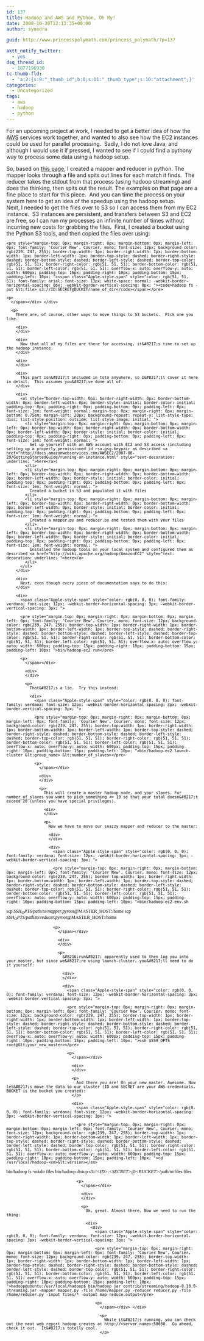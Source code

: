 ```yaml
---
id: 137
title: Hadoop and AWS and Python, Oh My!
date: 2008-10-30T12:13:35+00:00
author: synedra

guid: http://www.princesspolymath.com/princess_polymath/?p=137

aktt_notify_twitter:
  - yes
dsq_thread_id:
  - 1877196930
tc-thumb-fld:
  - 'a:2:{s:9:"_thumb_id";b:0;s:11:"_thumb_type";s:10:"attachment";}'
categories:
  - Uncategorized
tags:
  - aws
  - hadoop
  - python
---
```

For an upcoming project at work, I needed to get a better idea of how the [AWS](http://aws.amazon.com/) services work together, and wanted to also see how the EC2 instances could be used for parallel processing.  Sadly, I do not love Java, and although I would use it if pressed, I wanted to see if I could find a pythony way to process some data using a hadoop setup. 

<div>
</div>

<div>
  So, based on <a href="http://www.michael-noll.com/wiki/Writing_An_Hadoop_MapReduce_Program_In_Python">this page</a>, I created a mapper and reducer in python. The mapper looks through a file and spits out lines for each match it finds.  The reducer takes the stdout from that process (using hadoop streaming) and does the thinking, then spits out the result. The examples on that page are a fine place to start for this piece.  And you can time the process on your system here to get an idea of the speedup using the hadoop setup.
</div>

<div>
</div>

<div>
  Next, I needed to get the files over to S3 so I can access them from my EC2 instance.  S3 instances are persistent, and transfers between S3 and EC2 are free, so I can run my processes an infinite number of times without incurring new costs for grabbing the files.  First, I created a bucket using the Python S3 tools, and then copied the files over using:
</div>

<div>
  <div>
  </div>
  
  <div>
    <span class="Apple-style-span" style="color: rgb(0, 0, 0); font-family: verdana; font-size: 12px; -webkit-border-horizontal-spacing: 3px; -webkit-border-vertical-spacing: 3px; "> 
    
    <pre style="margin-top: 0px; margin-right: 0px; margin-bottom: 0px; margin-left: 0px; font-family: 'Courier New', Courier, mono; font-size: 12px; background-color: rgb(239, 247, 255); border-top-width: 1px; border-right-width: 1px; border-bottom-width: 1px; border-left-width: 1px; border-top-style: dashed; border-right-style: dashed; border-bottom-style: dashed; border-left-style: dashed; border-top-color: rgb(51, 51, 51); border-right-color: rgb(51, 51, 51); border-bottom-color: rgb(51, 51, 51); border-left-color: rgb(51, 51, 51); overflow-x: auto; overflow-y: auto; width: 600px; padding-top: 15px; padding-right: 10px; padding-bottom: 15px; padding-left: 10px; "><span class="Apple-style-span" style="color: rgb(51, 51, 51); font-family: arial; font-size: 13px; white-space: normal; -webkit-border-horizontal-spacing: 0px; -webkit-border-vertical-spacing: 0px; "><code>hadoop fs -put &lt;file> s3://ID:SECRET@BUCKET/name_of_dir</code></span></pre>
    
    <p>
      </span></div> </div> 
      
      <p>
        There are, of course, other ways to move things to S3 buckets.  Pick one you like. 
        
        <div>
        </div>
        
        <div>
          Now that all of my files are there for accessing, it&#8217;s time to set up the hadoop instance.  
        </div>
        
        <div>
        </div>
        
        <div>
          This part isn&#8217;t included in toto anywhere, so I&#8217;ll cover it here in detail.  This assumes you&#8217;ve done all of:
        </div>
        
        <div>
          <ul style="border-top-width: 0px; border-right-width: 0px; border-bottom-width: 0px; border-left-width: 0px; border-style: initial; border-color: initial; padding-top: 0px; padding-right: 0px; padding-bottom: 0px; padding-left: 0px; font-size: 1em; font-weight: normal; margin-top: 0px; margin-right: 0px; margin-bottom: 0.75em; margin-left: 20px; background-repeat: repeat-y; list-style-type: disc; list-style-position: outside; list-style-image: initial; ">
            <li style="margin-top: 0px; margin-right: 0px; margin-bottom: 0px; margin-left: 0px; border-top-width: 0px; border-right-width: 0px; border-bottom-width: 0px; border-left-width: 0px; border-style: initial; border-color: initial; padding-top: 0px; padding-right: 0px; padding-bottom: 0px; padding-left: 0px; font-size: 1em; font-weight: normal; ">
              Set up yourself with an AWS account with EC2 and S3 access (including setting up a properly permissioned id_rsa-gsg-keypair as described <a href="http://docs.amazonwebservices.com/AWSEC2/2007-08-29/GettingStartedGuide/running-an-instance.html" style="text-decoration: underline; ">here</a>)
            </li>
            <li style="margin-top: 0px; margin-right: 0px; margin-bottom: 0px; margin-left: 0px; border-top-width: 0px; border-right-width: 0px; border-bottom-width: 0px; border-left-width: 0px; border-style: initial; border-color: initial; padding-top: 0px; padding-right: 0px; padding-bottom: 0px; padding-left: 0px; font-size: 1em; font-weight: normal; ">
              Created a bucket in S3 and populated it with files
            </li>
            <li style="margin-top: 0px; margin-right: 0px; margin-bottom: 0px; margin-left: 0px; border-top-width: 0px; border-right-width: 0px; border-bottom-width: 0px; border-left-width: 0px; border-style: initial; border-color: initial; padding-top: 0px; padding-right: 0px; padding-bottom: 0px; padding-left: 0px; font-size: 1em; font-weight: normal; ">
              Created a mapper.py and reducer.py and tested them with your files
            </li>
            <li style="margin-top: 0px; margin-right: 0px; margin-bottom: 0px; margin-left: 0px; border-top-width: 0px; border-right-width: 0px; border-bottom-width: 0px; border-left-width: 0px; border-style: initial; border-color: initial; padding-top: 0px; padding-right: 0px; padding-bottom: 0px; padding-left: 0px; font-size: 1em; font-weight: normal; ">
              Installed the hadoop tools on your local system and configured them as described <a href="http://wiki.apache.org/hadoop/AmazonEC2" style="text-decoration: underline; ">here</a>
            </li>
          </ul>
        </div>
        
        <div>
          Next, even though every piece of documentation says to do this:
        </div>
        
        <div>
          <span class="Apple-style-span" style="color: rgb(0, 0, 0); font-family: verdana; font-size: 12px; -webkit-border-horizontal-spacing: 3px; -webkit-border-vertical-spacing: 3px; "> 
          
          <pre style="margin-top: 0px; margin-right: 0px; margin-bottom: 0px; margin-left: 0px; font-family: 'Courier New', Courier, mono; font-size: 12px; background-color: rgb(239, 247, 255); border-top-width: 1px; border-right-width: 1px; border-bottom-width: 1px; border-left-width: 1px; border-top-style: dashed; border-right-style: dashed; border-bottom-style: dashed; border-left-style: dashed; border-top-color: rgb(51, 51, 51); border-right-color: rgb(51, 51, 51); border-bottom-color: rgb(51, 51, 51); border-left-color: rgb(51, 51, 51); overflow-x: auto; overflow-y: auto; width: 600px; padding-top: 15px; padding-right: 10px; padding-bottom: 15px; padding-left: 10px; ">bin/hadoop-ec2 run</pre>
          
          <p>
            </span></div> 
            
            <div>
            </div>
            
            <p>
              That&#8217;s a lie.  Try this instead: 
              
              <div>
                <span class="Apple-style-span" style="color: rgb(0, 0, 0); font-family: verdana; font-size: 12px; -webkit-border-horizontal-spacing: 3px; -webkit-border-vertical-spacing: 3px; "> 
                
                <pre style="margin-top: 0px; margin-right: 0px; margin-bottom: 0px; margin-left: 0px; font-family: 'Courier New', Courier, mono; font-size: 12px; background-color: rgb(239, 247, 255); border-top-width: 1px; border-right-width: 1px; border-bottom-width: 1px; border-left-width: 1px; border-top-style: dashed; border-right-style: dashed; border-bottom-style: dashed; border-left-style: dashed; border-top-color: rgb(51, 51, 51); border-right-color: rgb(51, 51, 51); border-bottom-color: rgb(51, 51, 51); border-left-color: rgb(51, 51, 51); overflow-x: auto; overflow-y: auto; width: 600px; padding-top: 15px; padding-right: 10px; padding-bottom: 15px; padding-left: 10px; ">bin/hadoop-ec2 launch-cluster &lt;group_name> &lt;number_of_slaves></pre>
                
                <p>
                  </span></div> 
                  
                  <div>
                  </div>
                  
                  <p>
                    This will create a master hadoop node, and your slaves. For number_of_slaves you want to pick something <= 19 so that your total doesn&#8217;t exceed 20 (unless you have special privileges). 
                    
                    <div>
                    </div>
                    
                    <p>
                      Now we have to move our snazzy mapper and reducer to the master: 
                      
                      <div>
                      </div>
                      
                      <div>
                        <span class="Apple-style-span" style="color: rgb(0, 0, 0); font-family: verdana; font-size: 12px; -webkit-border-horizontal-spacing: 3px; -webkit-border-vertical-spacing: 3px; "> 
                        
                        <pre style="margin-top: 0px; margin-right: 0px; margin-bottom: 0px; margin-left: 0px; font-family: 'Courier New', Courier, mono; font-size: 12px; background-color: rgb(239, 247, 255); border-top-width: 1px; border-right-width: 1px; border-bottom-width: 1px; border-left-width: 1px; border-top-style: dashed; border-right-style: dashed; border-bottom-style: dashed; border-left-style: dashed; border-top-color: rgb(51, 51, 51); border-right-color: rgb(51, 51, 51); border-bottom-color: rgb(51, 51, 51); border-left-color: rgb(51, 51, 51); overflow-x: auto; overflow-y: auto; width: 600px; padding-top: 15px; padding-right: 10px; padding-bottom: 15px; padding-left: 10px; ">bin/hadoop-ec2-env.sh
scp $SSH_OPTS /path/to/mapper.py root@$MASTER_HOST:/home
scp $SSH_OPTS /path/to/reducer.py root@$MASTER_HOST:/home</pre>
                        
                        <p>
                          </span></div> 
                          
                          <div>
                          </div>
                          
                          <p>
                            &#8216;run&#8217; apparently used to then log you into your master, but since we&#8217;re using launch-cluster, you&#8217;ll need to do it yourself: 
                            
                            <div>
                            </div>
                            
                            <div>
                              <span class="Apple-style-span" style="color: rgb(0, 0, 0); font-family: verdana; font-size: 12px; -webkit-border-horizontal-spacing: 3px; -webkit-border-vertical-spacing: 3px; "> 
                              
                              <pre style="margin-top: 0px; margin-right: 0px; margin-bottom: 0px; margin-left: 0px; font-family: 'Courier New', Courier, mono; font-size: 12px; background-color: rgb(239, 247, 255); border-top-width: 1px; border-right-width: 1px; border-bottom-width: 1px; border-left-width: 1px; border-top-style: dashed; border-right-style: dashed; border-bottom-style: dashed; border-left-style: dashed; border-top-color: rgb(51, 51, 51); border-right-color: rgb(51, 51, 51); border-bottom-color: rgb(51, 51, 51); border-left-color: rgb(51, 51, 51); overflow-x: auto; overflow-y: auto; width: 600px; padding-top: 15px; padding-right: 10px; padding-bottom: 15px; padding-left: 10px; ">ssh $SSH_OPTS root@&lt;your_new_master></pre>
                              
                              <p>
                                </span></div> 
                                
                                <div>
                                </div>
                                
                                <p>
                                  And there you are! On your new master. Awesome. Now let&#8217;s move the data to our cluster (ID and SECRET are your AWS credentials, BUCKET is the bucket you created):
                                </p>
                                
                                <div>
                                  <span class="Apple-style-span" style="color: rgb(0, 0, 0); font-family: verdana; font-size: 12px; -webkit-border-horizontal-spacing: 3px; -webkit-border-vertical-spacing: 3px; "> 
                                  
                                  <pre style="margin-top: 0px; margin-right: 0px; margin-bottom: 0px; margin-left: 0px; font-family: 'Courier New', Courier, mono; font-size: 12px; background-color: rgb(239, 247, 255); border-top-width: 1px; border-right-width: 1px; border-bottom-width: 1px; border-left-width: 1px; border-top-style: dashed; border-right-style: dashed; border-bottom-style: dashed; border-left-style: dashed; border-top-color: rgb(51, 51, 51); border-right-color: rgb(51, 51, 51); border-bottom-color: rgb(51, 51, 51); border-left-color: rgb(51, 51, 51); overflow-x: auto; overflow-y: auto; width: 600px; padding-top: 15px; padding-right: 10px; padding-bottom: 15px; padding-left: 10px; ">cd /usr/local/hadoop-<em>&lt;version></em>
bin/hadoop fs -mkdir files
bin/hadoop distcp s3://<em>&lt;ID></em>:<em>&lt;SECRET></em>@<em>&lt;BUCKET></em>/path/to/files files</pre>
                                  
                                  <p>
                                    </span></div> 
                                    
                                    <div>
                                    </div>
                                    
                                    <p>
                                      Ok, great. Almost there. Now we need to run the thing: 
                                      
                                      <div>
                                        <div>
                                          <span class="Apple-style-span" style="color: rgb(0, 0, 0); font-family: verdana; font-size: 12px; -webkit-border-horizontal-spacing: 3px; -webkit-border-vertical-spacing: 3px; "> 
                                          
                                          <pre style="margin-top: 0px; margin-right: 0px; margin-bottom: 0px; margin-left: 0px; font-family: 'Courier New', Courier, mono; font-size: 12px; background-color: rgb(239, 247, 255); border-top-width: 1px; border-right-width: 1px; border-bottom-width: 1px; border-left-width: 1px; border-top-style: dashed; border-right-style: dashed; border-bottom-style: dashed; border-left-style: dashed; border-top-color: rgb(51, 51, 51); border-right-color: rgb(51, 51, 51); border-bottom-color: rgb(51, 51, 51); border-left-color: rgb(51, 51, 51); overflow-x: auto; overflow-y: auto; width: 600px; padding-top: 15px; padding-right: 10px; padding-bottom: 15px; padding-left: 10px; ">hadoop@ubuntu:/usr/local/hadoop$ bin/hadoop jar contrib/streaming/hadoop-0.18.0-streaming.jar -mapper mapper.py -file /home/mapper.py -reducer reducer.py -file /home/reducer.py -input files/* -output map-reduce.output</pre>
                                          
                                          <p>
                                            </span></div> </div> 
                                            
                                            <p>
                                              While it&#8217;s running, you can check out the neat web report hadoop creates at http://<server_name>:50030.  Go ahead, check it out.  It&#8217;s totally cool.
                                            </p>